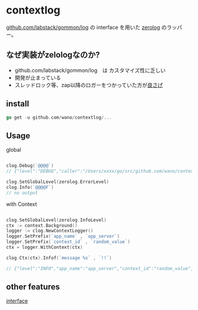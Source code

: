 # contextlog

[github.com/labstack/gommon/log](https://github.com/labstack/gommon/tree/master/log) の interface を用いた [zerolog](https://github.com/rs/zerolog) のラッパー。

## なぜ実装がzelologなのか?
* github.com/labstack/gommon/log　は カスタマイズ性に乏しい
* 開発が止まっている
* スレッドロック等、zap以降のロガーをつかっていた方が[良さげ](https://zenn.dev/moriyoshi/articles/1af0659e29d727)


## install

```go
go get -u github.com/wano/contextlog/...
```

## Usage

global  

```go

clog.Debug(`@@@@`)
// {"level":"DEBUG","caller":"/Users/xxxx/go/src/github.com/wano/contextlog/clog/test/glog_test.go:11","message":"@@@@"}

clog.SetGlobalLevel(zerolog.ErrorLevel)
clog.Info(`@@@@F`)
// no output
```


with Context  

```go

clog.SetGlobalLevel(zerolog.InfoLevel)
ctx := context.Background()
logger := clog.NewContextLogger()
logger.SetPrefix(`app_name` , `app_server`)
logger.SetPrefix(`context_id` , `random_value`)
ctx = logger.WithContext(ctx)

clog.Ctx(ctx).Infof(`message %s` , `!!`)

// {"level":"INFO","app_name":"app_server","context_id":"random_value","caller":"/Users/xxxx/go/src/github.com/wano/contextlog/clog/test/glog_test.go:26","message":"message !!"}

```

## other  features
[interface](./clog/iface.go)